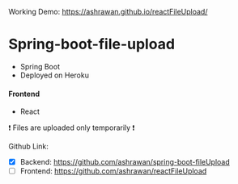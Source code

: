 
Working Demo: https://ashrawan.github.io/reactFileUpload/

# Spring-boot-file-upload
* Spring Boot
* Deployed on Heroku

#### Frontend
* React

:exclamation: Files are uploaded only temporarily :exclamation:

Github Link:
- [x] Backend: https://github.com/ashrawan/spring-boot-fileUpload
- [ ] Frontend: https://github.com/ashrawan/reactFileUpload
